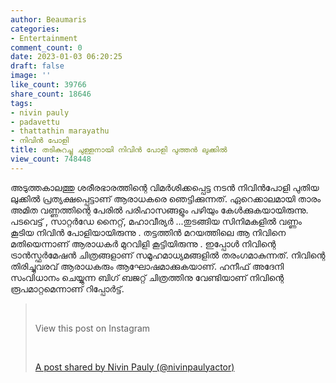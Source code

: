 ```yaml
---
author: Beaumaris
categories:
- Entertainment
comment_count: 0
date: 2023-01-03 06:20:25
draft: false
image: ''
like_count: 39766
share_count: 18646
tags:
- nivin pauly
- padavettu
- thattathin marayathu
- നിവിൻ പോളി
title: തടികുറച്ചു ചുള്ളനായി നിവിൻ പോളി പുത്തൻ ലുക്കിൽ
view_count: 748448
---
```


അടുത്തകാലത്തു ശരീരഭാരത്തിന്റെ വിമർശിക്കപ്പെട്ട നടൻ നിവിൻപോളി പുതിയ ലുക്കിൽ പ്രത്യക്ഷപ്പെട്ടാണ് ആരാധകരെ ഞെട്ടിക്കുന്നത്. ഏറെക്കാലമായി താരം അമിത വണ്ണത്തിന്റെ പേരിൽ പരിഹാസങ്ങളും പഴിയും കേൾക്കുകയായിരുന്നു. പടവെട്ട് , സാറ്റർഡേ നൈറ്റ്, മഹാവീര്യർ ...തുടങ്ങിയ സിനിമകളിൽ വണ്ണം കൂടിയ നിവിൻ പോളിയായിരുന്നു . തട്ടത്തിൻ മറയത്തിലെ ആ നിവിനെ മതിയെന്നാണ് ആരാധകർ മുറവിളി കൂട്ടിയിരുന്നു . ഇപ്പോൾ നിവിന്റെ ട്രാൻസ്ഫർമേഷൻ ചിത്രങ്ങളാണ് സമൂഹമാധ്യമങ്ങളിൽ തരംഗമാകുന്നത്. നിവിന്റെ തിരിച്ചുവരവ് ആരാധകരും ആഘോഷമാക്കുകയാണ്. ഹനീഫ് അദേനി സംവിധാനം ചെയ്യുന്ന ബിഗ് ബജറ്റ് ചിത്രത്തിനു വേണ്ടിയാണ് നിവിന്റെ രൂപമാറ്റമെന്നാണ് റിപ്പോർട്ട്. 

> &nbsp; 
> 
> View this post on Instagram
> 
> &nbsp; 
> 
> [A post shared by Nivin Pauly (@nivinpaulyactor)](https://www.instagram.com/p/Ckcz_xcIGYW/?utm_source=ig_embed&utm_campaign=loading)
